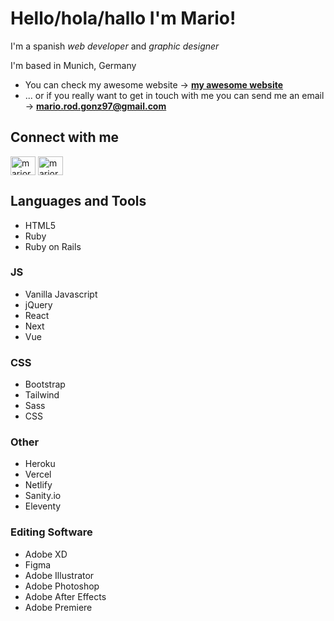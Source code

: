 # Hello/hola/hallo I'm Mario!

I'm a spanish _web developer_ and _graphic designer_

I'm based in Munich, Germany

- You can check my awesome website -> **[my awesome website](https://mariorzgz.me/)**
- ... or if you really want to get in touch with me you can send me an email -> **mario.rod.gonz97@gmail.com**

## Connect with me

<a href="https://linkedin.com/in/mariorzgz/" target="blank"><img align="center" src="https://raw.githubusercontent.com/rahuldkjain/github-profile-readme-generator/master/src/images/icons/Social/linked-in-alt.svg" alt="mariorzgz/" height="30" width="40" /></a>
<a href="https://www.behance.net/mariorzgz" target="blank"><img align="center" src="https://raw.githubusercontent.com/rahuldkjain/github-profile-readme-generator/master/src/images/icons/Social/behance.svg" alt="mariorzgz" height="30" width="40" /></a>

## Languages and Tools

- HTML5
- Ruby
- Ruby on Rails

### JS

- Vanilla Javascript
- jQuery
- React
- Next
- Vue

### CSS

- Bootstrap
- Tailwind
- Sass
- CSS

### Other

- Heroku
- Vercel
- Netlify
- Sanity.io
- Eleventy

### Editing Software

- Adobe XD
- Figma
- Adobe Illustrator
- Adobe Photoshop
- Adobe After Effects
- Adobe Premiere

